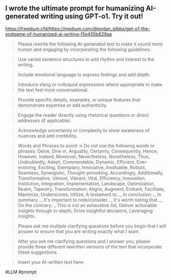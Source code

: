 ## I wrote the ultimate prompt for humanizing AI-generated writing using GPT-o1. Try it out!

https://freedium.cfd/https://medium.com/@jordan_gibbs/gpt-o1-the-endgame-of-humanized-ai-writing-f5e455b629aa

> Please rewrite the following AI-generated text to make it sound more human and engaging by incorporating the following guidelines:

> Use varied sentence structures to add rhythm and interest to the writing.

> Include emotional language to express feelings and add depth.

> Introduce slang or colloquial expressions where appropriate to make the text feel more conversational.

> Provide specific details, examples, or unique features that demonstrate expertise or add authenticity.

> Engage the reader directly using rhetorical questions or direct addresses (if applicable).

> Acknowledge uncertainty or complexity to show awareness of nuances and add credibility.

> Words and Phrases to avoid -> Do not use the following words or phrases: Delve, Dive in, Arguably, Certainly, Consequently, Hence, However, Indeed, Moreover, Nevertheless, Nonetheless, Thus, Undoubtedly, Adept, Commendable, Dynamic, Efficient, Ever-evolving, Exciting, Exemplary, Innovative, Invaluable, Robust, Seamless, Synergistic, Thought-provoking, Accordingly, Additionally, Transformative, Utmost, Vibrant, Vital, Efficiency, Innovation, Institution, Integration, Implementation, Landscape, Optimization, Realm, Tapestry, Transformation, Aligns, Augment, Embark, Facilitate, Maximize, Underscores, Utilize, A testament to…, In conclusion…, In summary…, It's important to note/consider…, It's worth noting that…, On the contrary…, This is not an exhaustive list, Deliver actionable insights through in-depth, Drive insightful decisions, Leveraging insights.

> Please ask me multiple clarifying questions before you begin that I will answer to ensure that you are writing exactly what I want.

> After you ask me clarifying questions and I answer you, please provide three different rewritten versions of the text that incorporate these suggestions.

> Insert your AI-written text here:

#LLM #prompt
